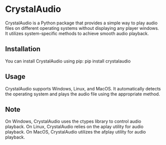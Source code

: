 # CrystalAudio

CrystalAudio is a Python package that provides a simple way to play audio files on different operating systems without displaying any player windows. It utilizes system-specific methods to achieve smooth audio playback.

## Installation

You can install CrystalAudio using pip:
pip install crystalaudio

## Usage
CrystalAudio supports Windows, Linux, and MacOS. It automatically detects the operating system and plays the audio file using the appropriate method.

## Note
On Windows, CrystalAudio uses the ctypes library to control audio playback.
On Linux, CrystalAudio relies on the aplay utility for audio playback.
On MacOS, CrystalAudio utilizes the afplay utility for audio playback.